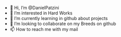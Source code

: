 - 👋 Hi, I’m @DanielPatzini
- 👀 I’m interested in Hard Works
- 🌱 I’m currently learning in github about projects
- 💞️ I’m looking to collaborate on my Breeds on github
- 📫 How to reach me with my mail

<!---
DanielPatzini/DanielPatzini is a ✨ special ✨ repository because its `README.md` (this file) appears on your GitHub profile.
You can click the Preview link to take a look at your changes.
--->
